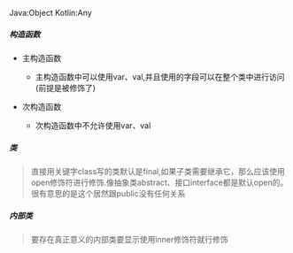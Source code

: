Java:Object
Kotlin:Any 


##### 构造函数

- 主构造函数
  - 主构造函数中可以使用var、val,并且使用的字段可以在整个类中进行访问(前提是被修饰了)

- 次构造函数
  - 次构造函数中不允许使用var、val



##### 类

> 直接用关键字class写的类默认是final,如果子类需要继承它，那么应该使用open修饰符进行修饰.像抽象类abstract、接口interface都是默认open的。很有意思的是这个居然跟public没有任何关系



##### 内部类

> 要存在真正意义的内部类要显示使用inner修饰符就行修饰

